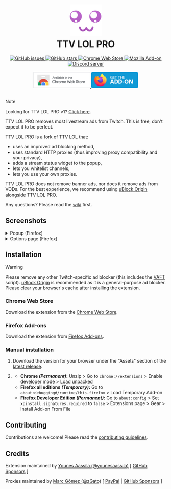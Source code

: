 <h1 align="center">
  <img alt="Icon" src="src/common/images/brand/icon.png" height="100" width="100" />
  <br />
  TTV LOL PRO
  <br />
</h1>

<div align="center">
  <a href="https://github.com/younesaassila/ttv-lol-pro/issues">
    <img
      alt="GitHub issues"
      src="https://img.shields.io/github/issues/younesaassila/ttv-lol-pro"
    />
  </a>
  <a href="https://github.com/younesaassila/ttv-lol-pro/stargazers">
    <img
      alt="GitHub stars"
      src="https://img.shields.io/github/stars/younesaassila/ttv-lol-pro"
    />
  </a>
  <a
    href="https://chrome.google.com/webstore/detail/ttv-lol-pro/bpaoeijjlplfjbagceilcgbkcdjbomjd"
  >
    <img
      alt="Chrome Web Store"
      src="https://img.shields.io/chrome-web-store/users/bpaoeijjlplfjbagceilcgbkcdjbomjd"
    />
  </a>
  <a href="https://addons.mozilla.org/addon/ttv-lol-pro/">
    <img alt="Mozilla Add-on" src="https://img.shields.io/amo/dw/ttv-lol-pro" />
  </a>
</div>

<div align="center">
  <a href="https://discord.gg/AmtFTPwsyH">
    <img
      alt="Discord server"
      src="https://dcbadge.vercel.app/api/server/AmtFTPwsyH"
    />
  </a>
</div>

<br />

<div align="center">
  <a
    href="https://chrome.google.com/webstore/detail/ttv-lol-pro/bpaoeijjlplfjbagceilcgbkcdjbomjd"
  >
    <img
      alt="Chrome Web Store"
      src="src/common/images/badges/chrome_web_store.png"
      height="50"
    />
  </a>
  <a href="https://addons.mozilla.org/addon/ttv-lol-pro/">
    <img
      alt="Firefox Add-ons"
      src="src/common/images/badges/firefox_addons.png"
      height="50"
    />
  </a>
</div>

<br />

> [!NOTE]
> Looking for TTV LOL PRO v1? [Click here](https://github.com/younesaassila/ttv-lol-pro/tree/v1).

TTV LOL PRO removes most livestream ads from Twitch. This is free, don't expect it to be perfect.

TTV LOL PRO is a fork of TTV LOL that:

- uses an improved ad blocking method,
- uses standard HTTP proxies (thus improving proxy compatibility and your privacy),
- adds a stream status widget to the popup,
- lets you whitelist channels,
- lets you use your own proxies.

TTV LOL PRO does not remove banner ads, nor does it remove ads from VODs. For the best experience, we recommend using [uBlock Origin](https://ublockorigin.com/) alongside TTV LOL PRO.

Any questions? Please read the [wiki](https://wiki.cdn-perfprod.com/) first.

## Screenshots

<details>
  <summary>Popup (Firefox)</summary>
  <div align="center">
    <img
      alt="Popup (Firefox)"
      src="https://github.com/younesaassila/ttv-lol-pro/assets/47226184/722b2e22-50b0-4fc7-bd7b-61be2e1b592d"
      height="550"
    />
  </div>
</details>

<details>
  <summary>Options page (Firefox)</summary>
  <div align="center">
    <img
      alt="Options page (Firefox)"
      src="https://github.com/younesaassila/ttv-lol-pro/assets/47226184/83d96fcf-a8b1-4193-9dbe-232bf9d99529"
      height="550"
    />
  </div>
</details>

## Installation

> [!WARNING]
> Please remove any other Twitch-specific ad blocker (this includes the [VAFT](https://github.com/pixeltris/TwitchAdSolutions#scripts) script). [uBlock Origin](https://ublockorigin.com/) is recommended as it is a general-purpose ad blocker. Please clear your browser's cache after installing the extension.

### Chrome Web Store

Download the extension from the [Chrome Web Store](https://chrome.google.com/webstore/detail/ttv-lol-pro/bpaoeijjlplfjbagceilcgbkcdjbomjd).

### Firefox Add-ons

Download the extension from [Firefox Add-ons](https://addons.mozilla.org/addon/ttv-lol-pro/).

### Manual installation

1. Download the version for your browser under the "Assets" section of the [latest release](https://github.com/younesaassila/ttv-lol-pro/releases).

1. - **Chrome _(Permanent)_:** Unzip > Go to `chrome://extensions` > Enable developer mode > Load unpacked
   - **Firefox all editions _(Temporary)_:** Go to `about:debugging#/runtime/this-firefox` > Load Temporary Add-on
   - **[Firefox Developer Edition](https://www.mozilla.org/en-US/firefox/developer/) _(Permanent)_:** Go to `about:config` > Set `xpinstall.signatures.required` to `false` > Extensions page > Gear > Install Add-on From File

## Contributing

Contributions are welcome! Please read the [contributing guidelines](CONTRIBUTING.md).

## Credits

Extension maintained by [Younes Aassila (@younesaassila)](https://github.com/younesaassila) [ [GitHub Sponsors](https://github.com/sponsors/younesaassila) ]

Proxies maintained by [Marc Gómez (@zGato)](https://github.com/zGato) [ [PayPal](https://paypal.me/gatogameryt) | [GitHub Sponsors](https://github.com/sponsors/zGato) ]
